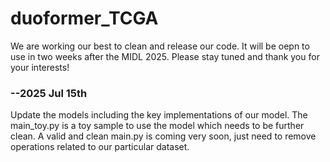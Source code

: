 # duoformer_TCGA

We are working our best to clean and release our code. It will be oepn to use in two weeks after the MIDL 2025. Please stay tuned and thank you for your interests!

### --2025 Jul 15th 
Update the models including the key implementations of our model. The main_toy.py is a toy sample to use the model which needs to be further clean. 
A valid and clean main.py is coming very soon, just need to remove operations related to our particular dataset.

